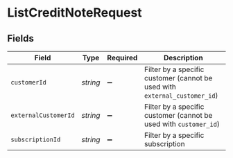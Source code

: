 # ListCreditNoteRequest


## Fields

| Field                                                                      | Type                                                                       | Required                                                                   | Description                                                                |
| -------------------------------------------------------------------------- | -------------------------------------------------------------------------- | -------------------------------------------------------------------------- | -------------------------------------------------------------------------- |
| `customerId`                                                               | *string*                                                                   | :heavy_minus_sign:                                                         | Filter by a specific customer (cannot be used with `external_customer_id`) |
| `externalCustomerId`                                                       | *string*                                                                   | :heavy_minus_sign:                                                         | Filter by a specific customer (cannot be used with `customer_id`)          |
| `subscriptionId`                                                           | *string*                                                                   | :heavy_minus_sign:                                                         | Filter by a specific subscription                                          |